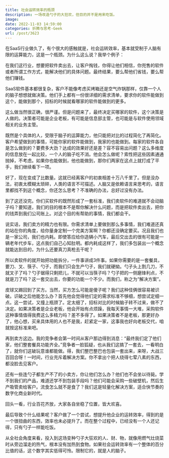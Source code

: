 ```yaml
---
title: 社会运转效率的瓶颈
description: 一场改造勺子的大狂欢，但目的并不是用来吃饭。
image: 
date: 2022-11-03 14:59:00
categories: 折腾与思考-Geek
url: /post/3623
---
```


在SaaS行业做久了，有个很大的感触就是，社会运转效率，基本就受制于人脑有限的运算能力，这是一个瓶颈。为什么这么说？我举个例子：

在我们这行业，想要把软件卖出去，让客户掏钱，你得让他们相信，你兜售的软件或者所谓工作方式，能解决他们的具体问题。最终结果，要么帮他们省钱，要么帮他们赚钱。

SaaS软件基本都很复杂，客户不能像考虑买烤箱还是空气炸锅那样，仅靠一个人的脑子想想就做决策。他们手上都有一份很详细的需求清单，要求你的软件能做到这个，能做到那个，招标的时候就看哪家的软件能做到的更多。

这么做当然很正确，很严谨。但是问题来了，最终决定买哪家的软件，这个决策是人做的。决策者可能是企业老板，有可能是信息部主管，也可能是与软件使用领域相关的业务主管。

既然是个具体的人，受限于脑子的运算能力，他只能把对比的过程简化了再简化。客户希望做到的事情，可能你家的软件能做到，我家的也能做到。每家的软件各自是怎么做到的？要费多大劲？达成的效果好还是差？容不容易出问题？这么多维度的信息放在一起比较，一个人的脑子吃不消。他会怎么做呢？索性把这些因素通通抛掉，不考虑。如果你也能做到，他也能做到，那你们两家在这点上就打成了平手，我们继续看下一项。

好了，现在变成了比数量。这就已经离客户的初衷相差十万八千里了。但是没办法，初衷太模糊太琐碎，人类的语言不可描述。人脑又是依赖语言来思考的，语言里都找不到这个概念，你还怎么思考？不准确的办法，总好过没有办法。

到了这还没完。你们买软件的既然形成了一套标准，我们卖软件的难道就不会动脑子吗？要知道，我们的目的根本不是帮你解决什么问题，而是把软件卖出去，把你的钱弄到我们公司账上。对这个目的有帮助的事情，我们都会干。

说实话，我们卖方的精力也有限。你需求清单上要做到那么多事情，我们难道还真的站在你的角度，给你量身定制一个完美方案啊？你都还没确定要买。况且我们也是一家公司，我们也内耗。即使答应给你造辆小汽车，最后交出去的很有可能是一辆老年代步车，这点我们自己心知肚明。都内耗成这样了，我们多包装出一个概念就能达到目的，为什么还要真刀真枪去干呢？

所以卖软件的就开始把功能拆分，一件事讲成3件事。如果你需要的是一套餐具，要刀、叉、筷子、勺子，而我们只会生产勺子，我们就硬拗。勺子头上割几刀，不就叉子了吗？勺子锯得只剩把儿，不就可以当筷子吗？勺子把的一侧磨锋利点，不就是刀了吗？这一套交出去，你要的功能一个不少。而我们，称之为“解决方案”。

皮球又踢回到了买方。当然，买方怎么可能是傻子呢？我们这种伎俩很容易被识破。识破之后他能怎么办？首先他会觉得他们定的需求标准不够细，想尝试定细一点。这一尝试，又撞上瓶颈了。定太细了，招标对比的时候脑子转不过来，做不了决定。如果决策者是企业老板，他会开始有点烦躁，我每天事情一大堆，采购软件这种事情值得我费这么多精力吗？差不多得了。如果决策者不是老板，那更好办了，他心想，买来具体用的人也不是我，赶紧定一家，这事我也好向老板交代，咱就按这标准来吧。

再到卖方这边。我的竞争者会第一时间从客户那边得到消息：“最终我们定了他们家，他们整套餐具功能齐全。”竞争者一脸狐疑，也从我们这搞了一套去，一看明白了，就你们这破玩意谁都能做。得，我们整巴整巴也包装一套出来，来呀，大战三百回合呀！一时间，行业充斥着解决方案。你不拿出个把人绕得七荤八素的东西，都没脸去见客户。

还有一些连勺子都生产不了的小卖方，你让他们怎么办？他们也不会坐以待毙。学不到我们的产品，难道还学不到包装手段吗？他们可能会采购一些破壁机，然后生产吸管卖给客户。流食怎么就不是食了？我们这是轻量化解决方案，适合快节奏的数字化商业新时代。

回头一看，行业百花齐放，大家各自坐稳了位置，皆大欢喜。

最后导致个什么结果呢？客户做了一个尝试，想提升他企业的运转效率，得到的是一个很扭曲的东西，效率也未必提升了。而在整个过程中，已经没有一个人还记得，只有勺子一样能吃饭。

从全社会角度来看，投入到这场变种勺子大狂欢的人、财、物，就像用燃气灶烧菜时从旁边溜走的热气，根本没有加热到食物。如果社会运转效率有一个整体的百分比值的话，这个数字其实低得可怜。限制它的，就是人的脑子。
